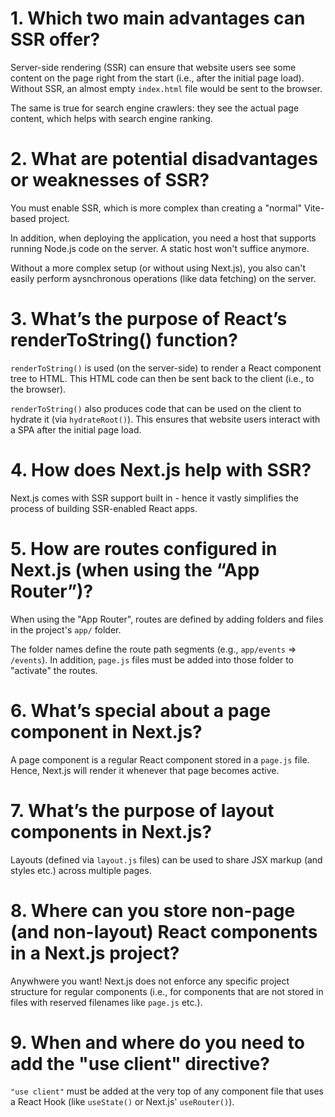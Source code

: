 # 1. Which two main advantages can SSR offer?

Server-side rendering (SSR) can ensure that website users see some content on the page right from the start (i.e., after the initial page load).
Without SSR, an almost empty `index.html` file would be sent to the browser.

The same is true for search engine crawlers: they see the actual page content, which helps with search engine ranking.

# 2. What are potential disadvantages or weaknesses of SSR?

You must enable SSR, which is more complex than creating a "normal" Vite-based project.

In addition, when deploying the application, you need a host that supports running Node.js code on the server. A static host won't suffice anymore.

Without a more complex setup (or without using Next.js), you also can't easily perform aysnchronous operations (like data fetching) on the server.

# 3. What’s the purpose of React’s renderToString() function?

`renderToString()` is used (on the server-side) to render a React component tree to HTML. This HTML code can then be sent back to the client (i.e., to the browser).

`renderToString()` also produces code that can be used on the client to hydrate it (via `hydrateRoot()`). This ensures that website users interact with a SPA after the initial page load.

# 4. How does Next.js help with SSR?

Next.js comes with SSR support built in - hence it vastly simplifies the process of building SSR-enabled React apps.

# 5. How are routes configured in Next.js (when using the “App Router”)?

When using the "App Router", routes are defined by adding folders and files in the project's `app/` folder.

The folder names define the route path segments (e.g., `app/events` => `/events`). In addition, `page.js` files must be added into those folder to "activate" the routes.

# 6. What’s special about a page component in Next.js?

A page component is a regular React component stored in a `page.js` file. Hence, Next.js will render it whenever that page becomes active.

# 7. What’s the purpose of layout components in Next.js?

Layouts (defined via `layout.js` files) can be used to share JSX markup (and styles etc.) across multiple pages.

# 8. Where can you store non-page (and non-layout) React components in a Next.js project?

Anywhwere you want! Next.js does not enforce any specific project structure for regular components (i.e., for components that are not stored in files with reserved filenames like `page.js` etc.).

# 9. When and where do you need to add the "use client" directive?

`"use client"` must be added at the very top of any component file that uses a React Hook (like `useState()` or Next.js' `useRouter()`).

